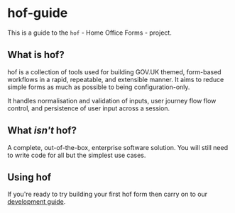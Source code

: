 # hof-guide

This is a guide to the `hof` - Home Office Forms - project.

## What is hof?

hof is a collection of tools used for building GOV.UK themed, form-based workflows in a rapid, repeatable, and extensible manner. It aims to reduce simple forms as much as possible to being configuration-only.

It handles normalisation and validation of inputs, user journey flow flow control, and persistence of user input across a session.

## What *isn't* hof?

A complete, out-of-the-box, enterprise software solution. You will still need to write code for all but the simplest use cases.

## Using hof

If you're ready to try building your first hof form then carry on to our [development guide](./development/getting-started).
